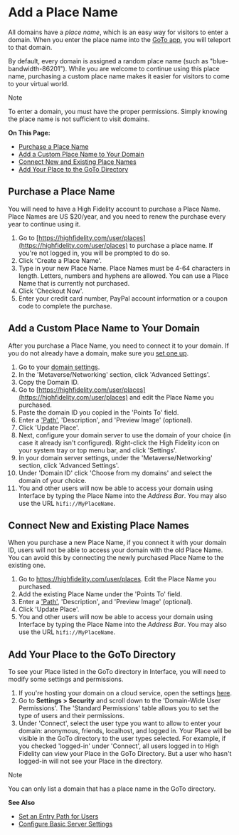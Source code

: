 # Add a Place Name

All domains have a _place name_, which is an easy way for visitors to enter a domain. When you enter the place name into the [GoTo app](../explore/travel.html#goto-app), you will teleport to that domain. 

By default, every domain is assigned a random place name (such as "blue-bandwidth-86201"). While you are welcome to continue using this place name, purchasing a custom place name makes it easier for visitors to come to your virtual world. 

<div class="admonition note">
    <p class="admonition-title">Note</p>
    <p>To enter a domain, you must have the proper permissions. Simply knowing the place name is not sufficient to visit domains.</p>
</div>

**On This Page:**
+ [Purchase a Place Name](#purchase-a-place-name)
+ [Add a Custom Place Name to Your Domain](#connect-a-place-name-to-your-domain)
+ [Connect New and Existing Place Names](#connect-new-and-existing-place-names)
+ [Add Your Place to the GoTo Directory](#add-your-place-to-the-goto-directory)

## Purchase a Place Name

You will need to have a High Fidelity account to purchase a Place Name. Place Names are US $20/year, and you need to renew the purchase every year to continue using it. 

1. Go to [https://highfidelity.com/user/places](https://highfidelity.com/user/places) to purchase a place name. If you're not logged in, you will be prompted to do so.
2. Click 'Create a Place Name'.
3. Type in your new Place Name. Place Names must be 4-64 characters in length. Letters, numbers and hyphens are allowed. You can use a Place Name that is currently not purchased. 
4. Click 'Checkout Now'.
5. Enter your credit card number, PayPal account information or a coupon code to complete the purchase.

## Add a Custom Place Name to Your Domain

After you purchase a Place Name, you need to connect it to your domain. If you do not already have a domain, make sure you [set one up](your-domain).

1. Go to your [domain settings](http://localhost:40100/settings/). 
2. In the 'Metaverse/Networking' section, click 'Advanced Settings'. 
3. Copy the Domain ID. 
3. Go to [https://highfidelity.com/user/places](https://highfidelity.com/user/places) and edit the Place Name you purchased. 
4. Paste the domain ID you copied in the 'Points To' field. 
5. Enter a ['Path'](your-domain/configure-settings.html#set-an-entry-path-for-users), 'Description', and 'Preview Image' (optional).
6. Click 'Update Place'.
7. Next, configure your domain server to use the domain of your choice (in case it already isn't configured). Right-click the High Fidelity icon on your system tray or top menu bar, and click 'Settings'.
8. In your domain server settings, under the 'Metaverse/Networking' section, click 'Advanced Settings'. 
9. Under 'Domain ID' click 'Choose from my domains' and select the domain of your choice. 
10. You and other users will now be able to access your domain using Interface by typing the Place Name into the *Address Bar*. You may also use the URL `hifi://MyPlaceName`.



## Connect New and Existing Place Names

When you purchase a new Place Name, if you connect it with your domain ID, users will not be able to access your domain with the old Place Name. You can avoid this by connecting the newly purchased Place Name to the existing one. 

1. Go to https://highfidelity.com/user/places. Edit the Place Name you purchased. 
2. Add the existing Place Name under the 'Points To' field. 
3. Enter a ['Path'](your-domain/configure-settings.html#set-an-entry-path-for-users), 'Description', and 'Preview Image' (optional).
4. Click 'Update Place'.
5. You and other users will now be able to access your domain using Interface by typing the Place Name into the *Address Bar*. You may also use the URL `hifi://MyPlaceName`.



## Add Your Place to the GoTo Directory

To see your Place listed in the GoTo directory in Interface, you will need to modify some settings and permissions. 

1. If you're hosting your domain on a cloud service, open the settings [here](https://highfidelity.com/user/cloud_domains). 
2. Go to **Settings > Security** and scroll down to the 'Domain-Wide User Permissions'. The 'Standard Permissions' table allows you to set the type of users and their permissions.
3. Under 'Connect', select the user type you want to allow to enter your domain: anonymous, friends, localhost, and logged in. Your Place will be visible in the GoTo directory to the user types selected. For example, if you checked 'logged-in' under 'Connect', all users logged in to High Fidelity can view your Place in the GoTo Directory. But a user who hasn't logged-in will not see your Place in the directory.

<div class="admonition note">
    <p class="admonition-title">Note</p>
    <p>You can only list a domain that has a place name in the GoTo directory.</p>
</div>

**See Also**

+ [Set an Entry Path for Users](your-domain/configure-settings.html#set-an-entry-path-for-users)
+ [Configure Basic Server Settings](your-domain/configure-settings.html#configure-basic-server-settings)